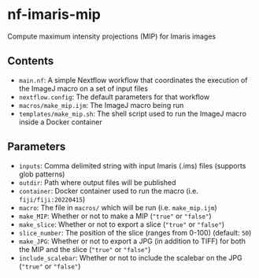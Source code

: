 # nf-imaris-mip
Compute maximum intensity projections (MIP) for Imaris images

## Contents

- `main.nf`: A simple Nextflow workflow that coordinates the execution of the ImageJ macro on a set of input files
- `nextflow.config`: The default parameters for that workflow
- `macros/make_mip.ijm`: The ImageJ macro being run
- `templates/make_mip.sh`: The shell script used to run the ImageJ macro inside a Docker container

## Parameters

- `inputs`: Comma delimited string with input Imaris (.ims) files (supports glob patterns)
- `outdir`: Path where output files will be published
- `container`: Docker container used to run the macro (i.e. `fiji/fiji:20220415`)
- `macro`: The file in `macros/` which will be run (i.e. `make_mip.ijm`)
- `make_MIP`: Whether or not to make a MIP (`"true"` or `"false"`)
- `make_slice`: Whether or not to export a slice (`"true"` or `"false"`)
- `slice_number`: The position of the slice (ranges from 0-100) (default: `50`)
- `make_JPG`: Whether or not to export a JPG (in addition to TIFF) for both the MIP and the slice (`"true"` or `"false"`)
- `include_scalebar`: Whether or not to include the scalebar on the JPG (`"true"` or `"false"`)
